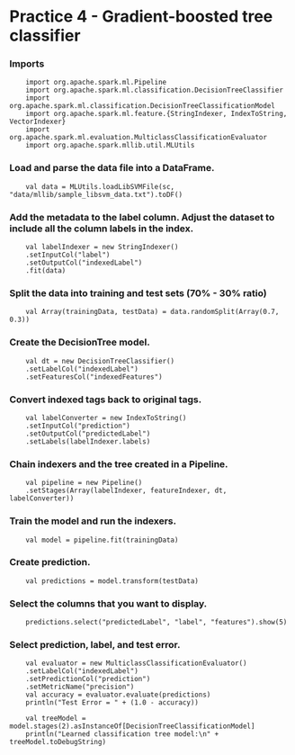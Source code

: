 # Practice 4 - Gradient-boosted tree classifier

### Imports 

``` 
    import org.apache.spark.ml.Pipeline
    import org.apache.spark.ml.classification.DecisionTreeClassifier
    import org.apache.spark.ml.classification.DecisionTreeClassificationModel
    import org.apache.spark.ml.feature.{StringIndexer, IndexToString, VectorIndexer}
    import org.apache.spark.ml.evaluation.MulticlassClassificationEvaluator
    import org.apache.spark.mllib.util.MLUtils
``` 

### Load and parse the data file into a DataFrame.

``` 
    val data = MLUtils.loadLibSVMFile(sc, "data/mllib/sample_libsvm_data.txt").toDF()
``` 

### Add the metadata to the label column. Adjust the dataset to include all the column labels in the index.

``` 
    val labelIndexer = new StringIndexer()
    .setInputCol("label")
    .setOutputCol("indexedLabel")
    .fit(data)
``` 

### Split the data into training and test sets (70% - 30% ratio)

``` 
    val Array(trainingData, testData) = data.randomSplit(Array(0.7, 0.3))
``` 

### Create the DecisionTree model.    

``` 
    val dt = new DecisionTreeClassifier()
    .setLabelCol("indexedLabel")
    .setFeaturesCol("indexedFeatures")
```     

### Convert indexed tags back to original tags.

``` 
    val labelConverter = new IndexToString()
    .setInputCol("prediction")
    .setOutputCol("predictedLabel")
    .setLabels(labelIndexer.labels)
``` 

### Chain indexers and the tree created in a Pipeline.

``` 
    val pipeline = new Pipeline()
    .setStages(Array(labelIndexer, featureIndexer, dt, labelConverter))
``` 

### Train the model and run the indexers.

```     
    val model = pipeline.fit(trainingData)
``` 

### Create prediction.

``` 
    val predictions = model.transform(testData)
``` 

### Select the columns that you want to display.

``` 
    predictions.select("predictedLabel", "label", "features").show(5)
``` 

### Select prediction, label, and test error.

``` 
    val evaluator = new MulticlassClassificationEvaluator()
    .setLabelCol("indexedLabel")
    .setPredictionCol("prediction")
    .setMetricName("precision")
    val accuracy = evaluator.evaluate(predictions)
    println("Test Error = " + (1.0 - accuracy))
    
    val treeModel = model.stages(2).asInstanceOf[DecisionTreeClassificationModel]
    println("Learned classification tree model:\n" + treeModel.toDebugString)

``` 
